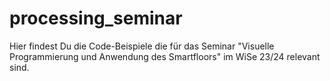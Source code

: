 # processing_seminar
Hier findest Du die Code-Beispiele die für das Seminar "Visuelle Programmierung und Anwendung des Smartfloors" im WiSe 23/24 relevant sind.
